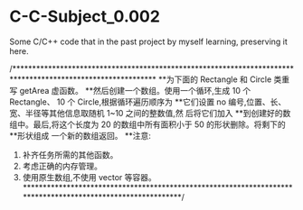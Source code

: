 # C-C-Subject_0.002
Some C/C++ code that in the past project by myself learning, preserving it here.


/************************************************************************************************************ 
**为下面的 Rectangle 和 Circle 类重写 getArea 虚函数。 **然后创建一个数组。使用一个循环,生成 10 个 Rectangle、
10 个 Circle,根据循环遍历顺序为 **它们设置 no 编号,位置、长、宽、半径等其他信息取随机 1~10 之间的整数值,然
后将它们加入 **到创建好的数组中。最后,将这个长度为 20 的数组中所有面积小于 50 的形状删除。将剩下的 **形状组成
一个新的数组返回。 
**注意: 
1. 补齐任务所需的其他函数。
2. 考虑正确的内存管理。
3. 使用原生数组,不使用 vector 等容器。
************************************************************************************************************/

